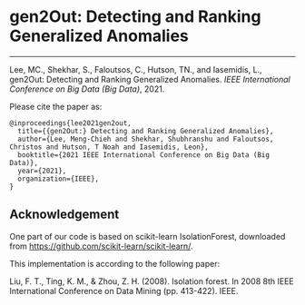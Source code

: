 # gen2Out: Detecting and Ranking Generalized Anomalies

------------

Lee, MC., Shekhar, S., Faloutsos, C., Hutson, TN., and Iasemidis, L., gen2Out: Detecting and Ranking Generalized Anomalies. *IEEE International Conference on Big Data (Big Data)*, 2021.

Please cite the paper as:

    @inproceedings{lee2021gen2out,
      title={{gen2Out:} Detecting and Ranking Generalized Anomalies},
      author={Lee, Meng-Chieh and Shekhar, Shubhranshu and Faloutsos, Christos and Hutson, T Noah and Iasemidis, Leon},
      booktitle={2021 IEEE International Conference on Big Data (Big Data)},
      year={2021},
      organization={IEEE},
    }

## Acknowledgement
One part of our code is based on scikit-learn IsolationForest, downloaded from https://github.com/scikit-learn/scikit-learn/.

This implementation is according to the following paper:

Liu, F. T., Ting, K. M., & Zhou, Z. H. (2008). Isolation forest. In 2008 8th IEEE International Conference on Data Mining (pp. 413-422). IEEE.
